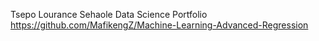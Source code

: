 Tsepo Lourance Sehaole Data Science Portfolio
https://github.com/MafikengZ/Machine-Learning-Advanced-Regression

